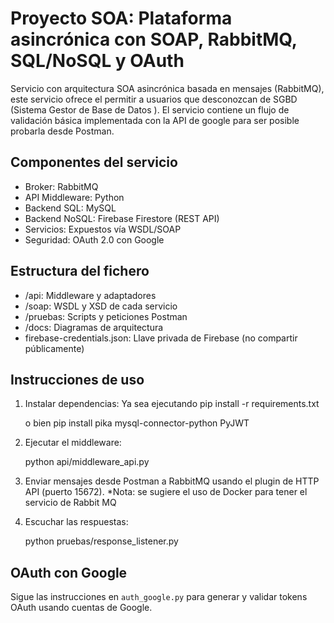 # Proyecto SOA: Plataforma asincrónica con SOAP, RabbitMQ, SQL/NoSQL y OAuth
Servicio con arquitectura SOA asincrónica basada en mensajes (RabbitMQ), este servicio ofrece el permitir a usuarios que desconozcan de SGBD (Sistema Gestor de Base de Datos ). 
El servicio contiene un flujo de validación básica implementada con la API de google para ser posible probarla desde Postman. 

## Componentes del servicio
- Broker: RabbitMQ
- API Middleware: Python
- Backend SQL: MySQL
- Backend NoSQL: Firebase Firestore (REST API)
- Servicios: Expuestos vía WSDL/SOAP
- Seguridad: OAuth 2.0 con Google

## Estructura del fichero

- /api: Middleware y adaptadores
- /soap: WSDL y XSD de cada servicio
- /pruebas: Scripts y peticiones Postman
- /docs: Diagramas de arquitectura
- firebase-credentials.json: Llave privada de Firebase (no compartir públicamente)

## Instrucciones de uso 

1. Instalar dependencias:
    Ya sea ejecutando 
    pip install -r requirements.txt

    o bien 
    pip install pika mysql-connector-python PyJWT

2. Ejecutar el middleware:

    python api/middleware_api.py

3. Enviar mensajes desde Postman a RabbitMQ usando el plugin de HTTP API (puerto 15672).
    *Nota: se sugiere el uso de Docker para tener el servicio de Rabbit MQ

4. Escuchar las respuestas:

    python pruebas/response_listener.py

## OAuth con Google

Sigue las instrucciones en `auth_google.py` para generar y validar tokens OAuth usando cuentas de Google.
